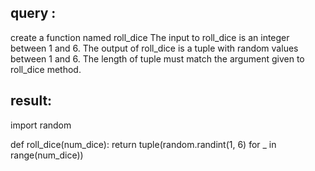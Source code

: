 ## query :
create a function named roll_dice  The input to roll_dice is an integer between 1 and 6.
The output of roll_dice is a tuple with random values between 1 and 6.
The length of tuple must match the argument given to roll_dice method.

## result:
import random

def roll_dice(num_dice):
    return tuple(random.randint(1, 6) for _ in range(num_dice))